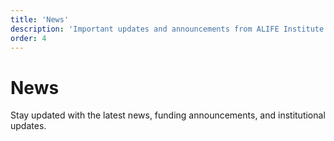 ```yaml
---
title: 'News'
description: 'Important updates and announcements from ALIFE Institute'
order: 4
---
```


# News

Stay updated with the latest news, funding announcements, and institutional updates.
